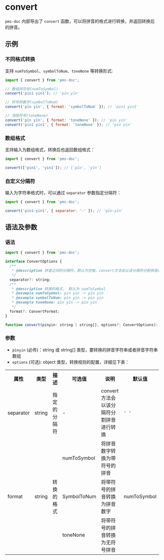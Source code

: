 # convert <Badge type="tip" text="v3.17.0+" vertical="middle" />

`pms-doc` 内部导出了 `convert` 函数，可以将拼音的格式进行转换，并返回转换后的拼音。

## 示例

### 不同格式转换

支持 `numToSymbol`、`symbolToNum`、`toneNone` 等转换形式:

```js
import { convert } from 'pms-doc';

// 数组转符号(numToSymbol)
convert('pin1 yin1'); // 'pīn yīn'

// 符号转数字(symbolToNum)
convert('pīn yīn', { format: 'symbolToNum' }); // 'pin1 yin1'

// 消除符号(toneNone)
convert('pīn yīn', { format: 'toneNone' }); // 'pin yin'
convert('pin1 yin1', { format: 'toneNone' }); // 'pin yin'
```

### 数组格式

支持输入为数组格式，转换后也返回数组格式：

```js
import { convert } from 'pms-doc';

convert(['pin1', 'yin1']); // ['pīn', 'yīn']
```

### 自定义分隔符

输入为字符串格式时，可以通过 `separator` 参数指定分隔符：

```js
import { convert } from 'pms-doc';

convert('pin1-yin1', { separator: '-' }); // 'pīn-yīn'
```

## 语法及参数

### 语法

```js
import { convert } from 'pms-doc';

interface ConvertOptions {
  /**
   * @description 拼音之间的分隔符，默认为空格，convert方法会以该分隔符分割拼音进行转换
   */
  separator?: string;
  /**
   * @description 转换的格式， 默认为 numToSymbol
   * @example numToSymbol: pin yin -> pīn yīn
   * @example symbolToNum: pīn yīn -> pin yin
   * @example toneNone: pīn yīn -> pin yin
   */
  format?: ConvertFormat;
}

function convert(pinyin: string | string[], options?: ConvertOptions): string | string[];
```

### 参数

- `pinyin` (必传)：string 或 string[] 类型，要转换的拼音字符串或者拼音字符串数组
- `options` (可选): object 类型，转换规则的配置，详细见下表：

<table>
    <tr>
        <th>属性</th>
        <th>类型</th>
        <th>描述</th>
        <th>可选值</th>
        <th>说明</th>
        <th width="100">默认值</th>
    </tr>
    <tr>
        <td>separator</td>
        <td>string</td>
        <td>指定的分隔符</td>
        <td>-</td>
        <td>convert 方法会以该分隔符分割拼音进行转换</td>
        <td><code>' '</code></td>
    </tr>
    <tr>
        <td rowspan="3">format</td>
        <td rowspan="3">string</td>
        <td rowspan="3">转换的格式</td>
        <td>numToSymbol</td>
        <td>将拼音数字转换为带符号的拼音</td>
        <td rowspan="3">numToSymbol</td>
    </tr>
    <tr>
        <td>SymbolToNum</td>
        <td>将带符号的拼音转换为拼音数字</td>
    </tr>
    <tr>
        <td>toneNone</td>
        <td>将带符号的拼音转换为无符号拼音</td>
    </tr>
</table>
